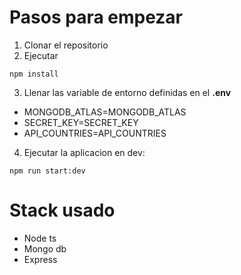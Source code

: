 # Pasos para empezar

1. Clonar el repositorio
2. Ejecutar

```
npm install
```

3. Llenar las variable de entorno definidas en el **.env**

- MONGODB_ATLAS=MONGODB_ATLAS
- SECRET_KEY=SECRET_KEY
- API_COUNTRIES=API_COUNTRIES

4. Ejecutar la aplicacion en dev:

```
npm run start:dev
```

# Stack usado

- Node ts
- Mongo db
- Express
